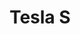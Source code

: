 ---
title: Tesla S
featuredImage: /uploads/air.jpg
ecommerceImage: /uploads/perro.jpeg
description: >-
  Tesla S 2016 Gris
price: '999'
code: '1005'
about: Vehiculo electrico, elegante y veloz. Salva al planeta mientras te diviertes.
brand: TESLA
---